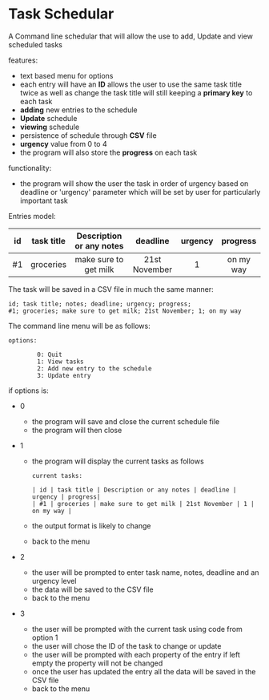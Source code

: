 # Task Schedular

A Command line schedular that will allow the use to add, Update and view scheduled tasks

features:

- text based menu for options
- each entry will have an **ID** allows the user to use the same task title twice as well as change the task title will still keeping a **primary key** to each task
- **adding** new entries to the schedule
- **Update** schedule
- **viewing** schedule
- persistence of schedule through **CSV** file
- **urgency** value from 0 to 4
- the program will also store the **progress** on each task

functionality:

- the program will show the user the task in order of urgency based on deadline or 'urgency' parameter which will be set by user for particularly important task

Entries model:

| id   | task title | Description or any notes |   deadline    | urgency | progress  | 
| :--: | :--------: | :----------------------: | :-----------: | :-----: | :-------: |
| #1   | groceries  |  make sure to get milk   | 21st November |    1    | on my way |

The task will be saved in a CSV file in much the same manner:

```csv
id; task title; notes; deadline; urgency; progress;
#1; groceries; make sure to get milk; 21st November; 1; on my way
```

The command line menu will be as follows:

```code
options:

		0: Quit
		1: View tasks
		2: Add new entry to the schedule
		3: Update entry
```

if options is:

- 0

	- the program will save and close the current schedule file
	- the program will then close

- 1

	- the program will display the current tasks as follows

		```code
		current tasks:

		| id | task title | Description or any notes | deadline | urgency | progress|
		| #1 | groceries | make sure to get milk | 21st November | 1 | on my way |
		```

	- the output format is likely to change

	- back to the menu

- 2

	- the user will be prompted to enter task name, notes, deadline and an urgency level
	- the data will be saved to the CSV file
	- back to the menu

- 3

	- the user will be prompted with the current task using code from option 1
	- the user will chose the ID of the task to change or update
	- the user will be prompted with each property of the entry if left empty the property will not be changed
	- once the user has updated the entry all the data will be saved in the CSV file
	- back to the menu
